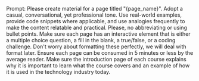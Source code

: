 Prompt: Please create material for a page titled "{page_name}". Adopt a casual, conversational, yet professional tone. Use real-world examples, provide code snippets where applicable, and use analogies frequently to make the content relatable and practical. Please, no abbreviating or using bullet points. Make sure each page has an interactive element that is either a multiple choice question, a fill in the blank, a true/false, or a coding challenge. Don't worry about formatting these perfectly, we will deal with format later. Ensure each page can be consumed in 5 minutes or less by the average reader. Make sure the introduction page of each course explains why it is important to learn what the course covers and an example of how it is used in the technology industry today.
